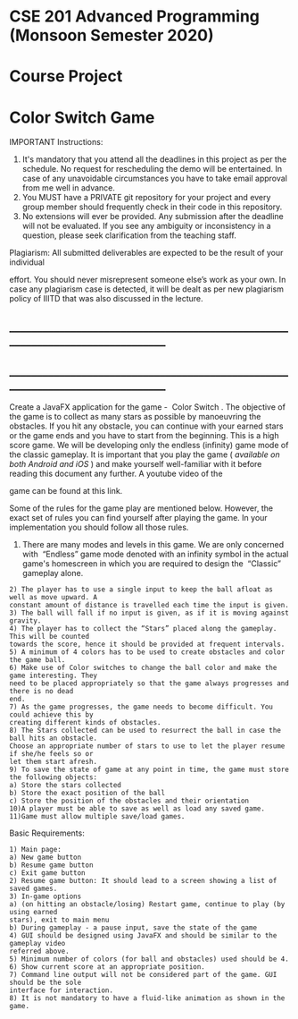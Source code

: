 # CSE 201 Advanced Programming (Monsoon Semester 2020)

# Course Project

# Color Switch Game

IMPORTANT Instructions:

1. It's mandatory that you attend all the deadlines in this project as per the schedule.
    No request for rescheduling the demo will be entertained. In case of any
    unavoidable circumstances you have to take email approval from me well in advance.
2. You MUST have a PRIVATE git repository for your project and every group
    member should frequently check in their code in this repository.
3. No extensions will ever be provided. Any submission after the deadline will not be
    evaluated. If you see any ambiguity or inconsistency in a question, please seek
    clarification from the teaching staff.

Plagiarism: All submitted deliverables are expected to be the result of your individual

effort. You should never misrepresent someone else’s work as your own. In case any
plagiarism case is detected, it will be dealt as per new plagiarism policy of IIITD that was
also discussed in the lecture.

## ______________________________________________________________________________

## ______________________________________________________________________________

Create a JavaFX application for the game - ​ Color Switch ​. The objective of the game is to collect
as many stars as possible by manoeuvring the obstacles. If you hit any obstacle, you can continue
with your earned stars or the game ends and you have to start from the beginning. This is a high
score game. We will be developing only the endless (infinity) game mode of the classic
gameplay. It is important that you play the game (​ _available on both Android and iOS_ ​) and make
yourself well-familiar with it before reading this document any further. ​A youtube video of the

game can be found at this link​.

Some of the rules for the game play are mentioned below. However, the exact set of rules
you can find yourself after playing the game. In your implementation you should follow all
those rules.
1) There are many modes and levels in this game. We are only concerned with ​ “Endless”
game mode denoted with an infinity symbol in the actual game's homescreen in which
you are required to design the ​ “Classic” ​ gameplay alone.


```
2) The player has to use a single input to keep the ball afloat as well as move upward. A
constant amount of distance is travelled each time the input is given.
3) The ball will fall if no input is given, as if it is moving against gravity.
4) The player has to collect the “Stars” placed along the gameplay. This will be counted
towards the score, hence it should be provided at frequent intervals.
5) A minimum of 4 colors has to be used to create obstacles and color the game ball.
6) Make use of Color switches to change the ball color and make the game interesting. They
need to be placed appropriately so that the game always progresses and there is no dead
end.
7) As the game progresses, the game needs to become difficult. You could achieve this by
creating different kinds of obstacles.
8) The Stars collected can be used to resurrect the ball in case the ball hits an obstacle.
Choose an appropriate number of stars to use to let the player resume if she/he feels so or
let them start afresh.
9) To save the state of game at any point in time, the game must store the following objects:
a) Store the stars collected
b) Store the exact position of the ball
c) Store the position of the obstacles and their orientation
10)A player must be able to save as well as load any saved game.
11)Game must allow multiple save/load games.
```
Basic Requirements:

```
1) Main page:
a) New game button
b) Resume game button
c) Exit game button
2) Resume game button: ​It should lead to a screen showing a list of saved games.
3) In-game options
a) (on hitting an obstacle/losing) Restart game, continue to play (by using earned
stars), exit to main menu
b) During gameplay - a pause input, save the state of the game
4) GUI should be designed using JavaFX and should be similar to the gameplay video
referred above.
5) Minimum number of colors (for ball and obstacles) used should be 4.
6) Show current score at an appropriate position.
7) Command line output will not be considered part of the game. GUI should be the sole
interface for interaction.
8) It is not mandatory to have a fluid-like animation as shown in the game.
```



